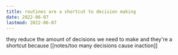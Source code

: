 ```yaml
---
title: routines are a shortcut to decision making
date: 2022-06-07
lastmod: 2022-06-07
---
```

they reduce the amount of decisions we need to make and they're a shortcut because [[notes/too many decisions cause inaction]]